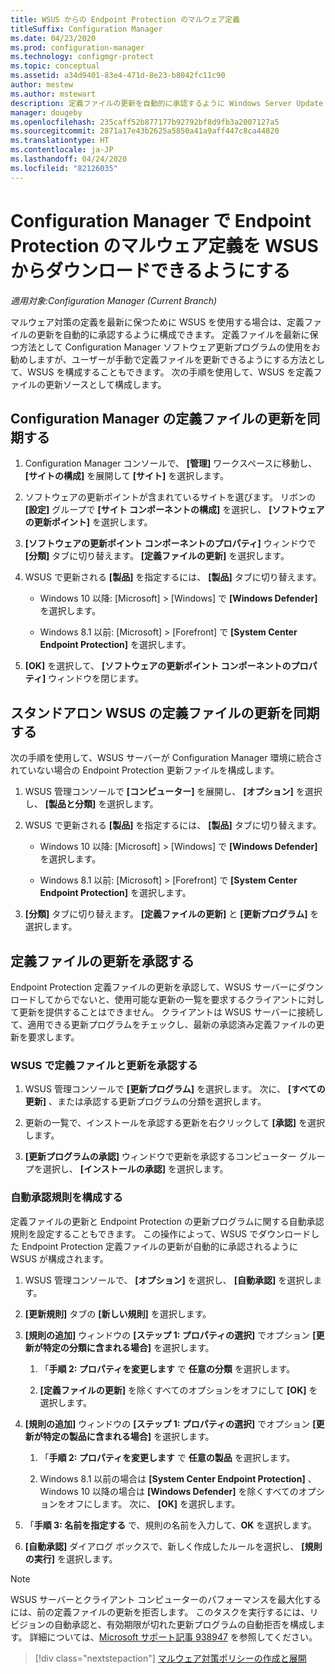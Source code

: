 ```yaml
---
title: WSUS からの Endpoint Protection のマルウェア定義
titleSuffix: Configuration Manager
ms.date: 04/23/2020
ms.prod: configuration-manager
ms.technology: configmgr-protect
ms.topic: conceptual
ms.assetid: a34d9401-83e4-471d-8e23-b8042fc11c90
author: mestew
ms.author: mstewart
description: 定義ファイルの更新を自動的に承認するように Windows Server Update Services を構成する方法を説明します。
manager: dougeby
ms.openlocfilehash: 235caff52b877177b92792bf8d9fb3a2007127a5
ms.sourcegitcommit: 2871a17e43b2625a5850a41a9aff447c8ca44820
ms.translationtype: HT
ms.contentlocale: ja-JP
ms.lasthandoff: 04/24/2020
ms.locfileid: "82126035"
---
```

# <a name="enable-endpoint-protection-malware-definitions-to-download-from-wsus-for-configuration-manager"></a>Configuration Manager で Endpoint Protection のマルウェア定義を WSUS からダウンロードできるようにする

*適用対象:Configuration Manager (Current Branch)*

マルウェア対策の定義を最新に保つために WSUS を使用する場合は、定義ファイルの更新を自動的に承認するように構成できます。 定義ファイルを最新に保つ方法として Configuration Manager ソフトウェア更新プログラムの使用をお勧めしますが、ユーザーが手動で定義ファイルを更新できるようにする方法として、WSUS を構成することもできます。 次の手順を使用して、WSUS を定義ファイルの更新ソースとして構成します。

## <a name="synchronize-definition-updates-for-configuration-manager"></a>Configuration Manager の定義ファイルの更新を同期する

1. Configuration Manager コンソールで、 **[管理]** ワークスペースに移動し、 **[サイトの構成]** を展開して **[サイト]** を選択します。

1. ソフトウェアの更新ポイントが含まれているサイトを選びます。 リボンの **[設定]** グループで **[サイト コンポーネントの構成]** を選択し、 **[ソフトウェアの更新ポイント]** を選択します。

1. **[ソフトウェアの更新ポイント コンポーネントのプロパティ]** ウィンドウで **[分類]** タブに切り替えます。 **[定義ファイルの更新]** を選択します。

1. WSUS で更新される **[製品]** を指定するには、 **[製品]** タブに切り替えます。

    - Windows 10 以降: [Microsoft] > [Windows] で **[Windows Defender]** を選択します。

    - Windows 8.1 以前: [Microsoft] > [Forefront] で **[System Center Endpoint Protection]** を選択します。

1. **[OK]** を選択して、 **[ソフトウェアの更新ポイント コンポーネントのプロパティ]** ウィンドウを閉じます。

## <a name="synchronize-definition-updates-for-standalone-wsus"></a>スタンドアロン WSUS の定義ファイルの更新を同期する

次の手順を使用して、WSUS サーバーが Configuration Manager 環境に統合されていない場合の Endpoint Protection 更新ファイルを構成します。

1. WSUS 管理コンソールで **[コンピューター]** を展開し、 **[オプション]** を選択し、 **[製品と分類]** を選択します。

1. WSUS で更新される **[製品]** を指定するには、 **[製品]** タブに切り替えます。

    - Windows 10 以降: [Microsoft] > [Windows] で **[Windows Defender]** を選択します。

    - Windows 8.1 以前: [Microsoft] > [Forefront] で **[System Center Endpoint Protection]** を選択します。

1. **[分類]** タブに切り替えます。 **[定義ファイルの更新]** と **[更新プログラム]** を選択します。

## <a name="approve-definition-updates"></a>定義ファイルの更新を承認する

Endpoint Protection 定義ファイルの更新を承認して、WSUS サーバーにダウンロードしてからでないと、使用可能な更新の一覧を要求するクライアントに対して更新を提供することはできません。 クライアントは WSUS サーバーに接続して、適用できる更新プログラムをチェックし、最新の承認済み定義ファイルの更新を要求します。

### <a name="approve-definitions-and-updates-in-wsus"></a>WSUS で定義ファイルと更新を承認する

1. WSUS 管理コンソールで **[更新プログラム]** を選択します。 次に、 **[すべての更新]** 、または承認する更新プログラムの分類を選択します。

1. 更新の一覧で、インストールを承認する更新を右クリックして **[承認]** を選択します。

1. **[更新プログラムの承認]** ウィンドウで更新を承認するコンピューター グループを選択し、 **[インストールの承認]** を選択します。

### <a name="configure-an-automatic-approval-rule"></a>自動承認規則を構成する

定義ファイルの更新と Endpoint Protection の更新プログラムに関する自動承認規則を設定することもできます。 この操作によって、WSUS でダウンロードした Endpoint Protection 定義ファイルの更新が自動的に承認されるように WSUS が構成されます。

1. WSUS 管理コンソールで、 **[オプション]** を選択し、 **[自動承認]** を選択します。

1. **[更新規則]** タブの **[新しい規則]** を選択します。

1. **[規則の追加]** ウィンドウの **[ステップ 1: プロパティの選択]** でオプション **[更新が特定の分類に含まれる場合]** を選択します。

    1. 「**手順 2: プロパティを変更します** で **任意の分類** を選択します。

    1. **[定義ファイルの更新]** を除くすべてのオプションをオフにして **[OK]** を選択します。

1. **[規則の追加]** ウィンドウの **[ステップ 1: プロパティの選択]** でオプション **[更新が特定の製品に含まれる場合]** を選択します。

    1. 「**手順 2: プロパティを変更します** で **任意の製品** を選択します。

    1. Windows 8.1 以前の場合は **[System Center Endpoint Protection]** 、Windows 10 以降の場合は **[Windows Defender]** を除くすべてのオプションをオフにします。 次に、 **[OK]** を選択します。

1. 「**手順 3: 名前を指定する** で、規則の名前を入力して、**OK** を選択します。

1. **[自動承認]** ダイアログ ボックスで、新しく作成したルールを選択し、 **[規則の実行]** を選択します。

> [!NOTE]
> WSUS サーバーとクライアント コンピューターのパフォーマンスを最大化するには、前の定義ファイルの更新を拒否します。 このタスクを実行するには、リビジョンの自動承認と、有効期限が切れた更新プログラムの自動拒否を構成します。 詳細については、[Microsoft サポート記事 938947](https://support.microsoft.com/kb/938947) を参照してください。

> [!div class="nextstepaction"]
> [マルウェア対策ポリシーの作成と展開](endpoint-antimalware-policies.md)
